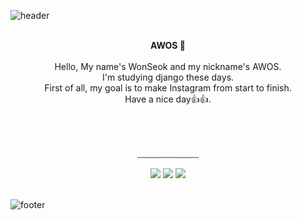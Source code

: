 ![header](https://capsule-render.vercel.app/api?type=waving&&color=gradient&&height=130&section=header&fontSize=90)

<div align = "center">

<br/>
<strong>AWOS 🧐</strong><br><br>
Hello, My name's WonSeok and my nickname's AWOS.<br>
I'm studying django these days.<br>
First of all, my goal is to make Instagram from start to finish.<br>
Have a nice day👍👍.

<br/><br/>

﹏﹏﹏﹏﹏﹏﹏

<img src="https://img.shields.io/badge/Python-3776AB?style=flat-square&logo=Python&logoColor=white"/>
<img src="https://img.shields.io/badge/Java-007396?style=flat-square&logo=Java&logoColor=white"/>
<img src="https://img.shields.io/badge/Django-092E20?style=flat-square&logo=Django&logoColor=white"/><br>

</div>

<br/>


![footer](https://capsule-render.vercel.app/api?type=waving&&color=gradient&&height=130&section=footer)
